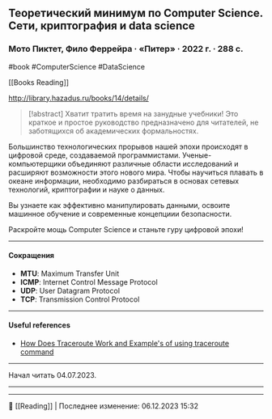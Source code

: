 ## Теоретический минимум по Computer Science. Сети, криптография и data science
### Мото Пиктет, Фило Феррейра · «Питер» · 2022 г. · 288 с.

#book #ComputerScience #DataScience

[[Books Reading]]

http://library.hazadus.ru/books/14/details/

> [!abstract]
> Хватит тратить время на занудные учебники! Это краткое и простое руководство предназначено для читателей, не заботящихся об академических формальностях.
>
Большинство технологических прорывов нашей эпохи происходят в цифровой среде, создаваемой программистами. Ученые-компьютерщики объединяют различные области исследований и расширяют возможности этого нового мира. Чтобы научиться плавать в океане информации, необходимо разбираться в основах сетевых технологий, криптографии и науке о данных.
>
Вы узнаете как эффективно манипулировать данными, освоите машинное обучение и современные концепциии безопасности.
>
Раскройте мощь Computer Science и станьте гуру цифровой эпохи!

----

#### Сокращения

- **MTU**: Maximum Transfer Unit
- **ICMP**: Internet Control Message Protocol
- **UDP**: User Datagram Protocol
- **TCP**: Transmission Control Protocol

---

#### Useful references

- [How Does Traceroute Work and Example's of using traceroute command](https://www.slashroot.in/how-does-traceroute-work-and-examples-using-traceroute-command)

---

Начал читать 04.07.2023.

----


----
📂 [[Reading]] | Последнее изменение: 06.12.2023 15:32